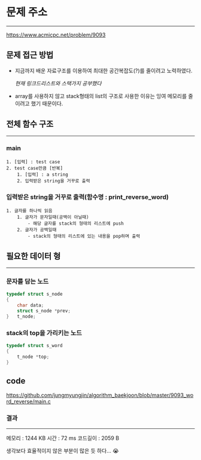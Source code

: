 # 문제 주소

---

https://www.acmicpc.net/problem/9093

## 문제 접근 방법
- 지금까지 배운 자료구조를 이용하여 최대한 공간복잡도(?)를 줄이려고 노력하였다.

    *현재 링크드리스트와 스택가지 공부했다*

- array를 사용하지 않고 stack형태의 list의 구조로 사용한 이유는 잉여 메모리를 줄이려고 했기 때문이다.

## 전체 함수 구조

---

### main

```
1. [입력] : test case 
2. test case만큼 [반복]
    1. [입력] : a string
    2. 입력받은 string을 거꾸로 출력
```

### 입력받은 string을 거꾸로 출력(함수명 : print_reverse_word)

```
1. 글자를 하나씩 읽음
    1. 글자가 문자일때(공백이 아닐때)
        - 해당 글자를 stack의 형태의 리스트에 push
    2. 글자가 공백일때
        - stack의 형태의 리스트에 있는 내용을 pop하며 출력
```

## 필요한 데이터 형

---

### 문자를 담는 노드

```c
typedef struct s_node
{
    char data;
    struct s_node *prev;
}   t_node;
```

### stack의 top을 가리키는 노드

```c
typedef struct s_word
{
    t_node *top;
}

```

## code
https://github.com/jungmyungjin/algorithm_baekjoon/blob/master/9093_word_reverse/main.c

### 결과

---

메모리 : 1244 KB
시간  : 72 ms
코드길이 : 2059 B

생각보다 효율적이지 않은 부분이 많은 듯 하다... 😭
